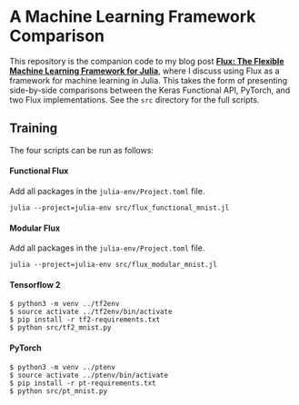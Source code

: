 # A Machine Learning Framework Comparison

This repository is the companion code to my blog post [**Flux: The Flexible Machine Learning Framework for Julia**](https://alecokas.github.io/julia/flux/2020/07/09/flux-flexible-ml-for-julia.html), where I discuss using Flux as a framework for machine learning in Julia. This takes the form of presenting side-by-side comparisons between the Keras Functional API, PyTorch, and two Flux implementations. See the `src` directory for the full scripts.

## Training
The four scripts can be run as follows:
#### Functional Flux
Add all packages in the `julia-env/Project.toml` file.
```
julia --project=julia-env src/flux_functional_mnist.jl 
```
#### Modular Flux
Add all packages in the `julia-env/Project.toml` file.
```
julia --project=julia-env src/flux_modular_mnist.jl 
```
#### Tensorflow 2
```
$ python3 -m venv ../tf2env
$ source activate ../tf2env/bin/activate
$ pip install -r tf2-requirements.txt
$ python src/tf2_mnist.py
```
#### PyTorch
```
$ python3 -m venv ../ptenv
$ source activate ../ptenv/bin/activate
$ pip install -r pt-requirements.txt
$ python src/pt_mnist.py
```
